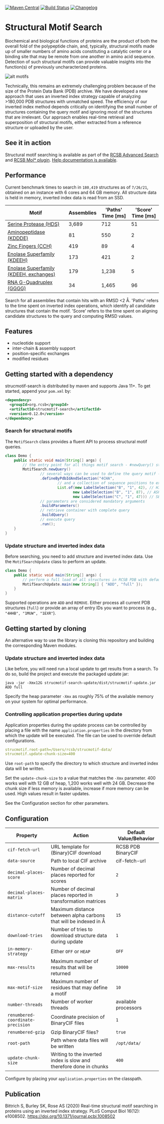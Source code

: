 [![Maven Central](https://maven-badges.herokuapp.com/maven-central/org.rcsb/strucmotif-search/badge.svg)](https://maven-badges.herokuapp.com/maven-central/org.rcsb/strucmotif-search)
[![Build Status](https://travis-ci.com/rcsb/strucmotif-search.svg?branch=master)](https://travis-ci.com/rcsb/strucmotif-search)
[![Changelog](https://img.shields.io/badge/changelog--lightgrey.svg?style=flat)](https://github.com/rcsb/strucmotif-search/blob/master/CHANGELOG.md)

# Structural Motif Search
Biochemical and biological functions of proteins are the product of both the overall fold
of the polypeptide chain, and, typically, structural motifs made up of smaller numbers
of amino acids constituting a catalytic center or a binding site that may be remote from
one another in amino acid sequence. Detection of such structural motifs can provide valuable
insights into the function(s) of previously uncharacterized proteins.

![alt motifs](https://raw.githubusercontent.com/rcsb/strucmotif-search/master/motifs.png)

Technically, this remains an extremely challenging problem because of the size of the Protein
Data Bank (PDB) archive. We have developed a new approach that uses an inverted index strategy
capable of analyzing >180,000 PDB structures with unmatched speed. The efficiency of our 
inverted index method depends critically on identifying the small number of structures 
containing the query motif and ignoring most of the structures that are irrelevant. Our 
approach enables real-time retrieval and superposition of structural motifs, either extracted
from a reference structure or uploaded by the user.

## See it in action
Structural motif searching is available as part of the [RCSB Advanced Search](https://www.rcsb.org/search/advanced/strucmotif) and [RCSB Mol* plugin](https://www.rcsb.org/3d-view). [Help documentation is available](https://www.rcsb.org/docs/search-and-browse/advanced-search/structure-motif-search).

## Performance
Current benchmark times to search in `180,419` structures as of `7/26/21`, obtained on an instance with 6 cores and 64 
GB memory. All structure data is held in memory, inverted index data is read from an SSD.

| Motif | Assemblies | 'Paths' Time [ms] | 'Score' Time [ms] |
| --- | --- | --- | --- |
| [Serine Protease (HDS)](https://www.rcsb.org/search?request=%7B%22query%22%3A%7B%22type%22%3A%22group%22%2C%22logical_operator%22%3A%22and%22%2C%22nodes%22%3A%5B%7B%22type%22%3A%22terminal%22%2C%22service%22%3A%22strucmotif%22%2C%22parameters%22%3A%7B%22value%22%3A%7B%22entry_id%22%3A%224CHA%22%2C%22residue_ids%22%3A%5B%7B%22label_asym_id%22%3A%22B%22%2C%22struct_oper_id%22%3A%221%22%2C%22label_seq_id%22%3A42%7D%2C%7B%22label_asym_id%22%3A%22B%22%2C%22struct_oper_id%22%3A%221%22%2C%22label_seq_id%22%3A87%7D%2C%7B%22label_asym_id%22%3A%22C%22%2C%22struct_oper_id%22%3A%221%22%2C%22label_seq_id%22%3A47%7D%5D%7D%2C%22rmsd_cutoff%22%3A2%2C%22atom_pairing_scheme%22%3A%22ALL%22%2C%22exchanges%22%3A%5B%7B%22residue_id%22%3A%7B%22label_asym_id%22%3A%22B%22%2C%22struct_oper_id%22%3A%221%22%2C%22label_seq_id%22%3A42%7D%2C%22allowed%22%3A%5B%22HIS%22%5D%7D%2C%7B%22residue_id%22%3A%7B%22label_asym_id%22%3A%22B%22%2C%22struct_oper_id%22%3A%221%22%2C%22label_seq_id%22%3A87%7D%2C%22allowed%22%3A%5B%22ASP%22%5D%7D%2C%7B%22residue_id%22%3A%7B%22label_asym_id%22%3A%22C%22%2C%22struct_oper_id%22%3A%221%22%2C%22label_seq_id%22%3A47%7D%2C%22allowed%22%3A%5B%22SER%22%5D%7D%5D%7D%7D%5D%7D%2C%22return_type%22%3A%22assembly%22%2C%22request_options%22%3A%7B%22pager%22%3A%7B%22start%22%3A0%2C%22rows%22%3A25%7D%2C%22scoring_strategy%22%3A%22combined%22%2C%22sort%22%3A%5B%7B%22sort_by%22%3A%22score%22%2C%22direction%22%3A%22desc%22%7D%5D%7D%2C%22request_info%22%3A%7B%22src%22%3A%22ui%22%2C%22query_id%22%3A%2294392fddc4cac2e83939ea7b4a842f52%22%7D%7D) | 3,689 | 712 | 51 |
| [Aminopeptidase (KDDDE)](https://www.rcsb.org/search?request=%7B%22query%22%3A%7B%22type%22%3A%22group%22%2C%22logical_operator%22%3A%22and%22%2C%22nodes%22%3A%5B%7B%22type%22%3A%22terminal%22%2C%22service%22%3A%22strucmotif%22%2C%22parameters%22%3A%7B%22value%22%3A%7B%22entry_id%22%3A%221LAP%22%2C%22residue_ids%22%3A%5B%7B%22label_asym_id%22%3A%22A%22%2C%22struct_oper_id%22%3A%221%22%2C%22label_seq_id%22%3A250%7D%2C%7B%22label_asym_id%22%3A%22A%22%2C%22struct_oper_id%22%3A%221%22%2C%22label_seq_id%22%3A255%7D%2C%7B%22label_asym_id%22%3A%22A%22%2C%22struct_oper_id%22%3A%221%22%2C%22label_seq_id%22%3A273%7D%2C%7B%22label_asym_id%22%3A%22A%22%2C%22struct_oper_id%22%3A%221%22%2C%22label_seq_id%22%3A332%7D%2C%7B%22label_asym_id%22%3A%22A%22%2C%22struct_oper_id%22%3A%221%22%2C%22label_seq_id%22%3A334%7D%5D%7D%2C%22rmsd_cutoff%22%3A2%2C%22atom_pairing_scheme%22%3A%22ALL%22%2C%22exchanges%22%3A%5B%7B%22residue_id%22%3A%7B%22label_asym_id%22%3A%22A%22%2C%22struct_oper_id%22%3A%221%22%2C%22label_seq_id%22%3A250%7D%2C%22allowed%22%3A%5B%22LYS%22%5D%7D%2C%7B%22residue_id%22%3A%7B%22label_asym_id%22%3A%22A%22%2C%22struct_oper_id%22%3A%221%22%2C%22label_seq_id%22%3A255%7D%2C%22allowed%22%3A%5B%22ASP%22%5D%7D%2C%7B%22residue_id%22%3A%7B%22label_asym_id%22%3A%22A%22%2C%22struct_oper_id%22%3A%221%22%2C%22label_seq_id%22%3A273%7D%2C%22allowed%22%3A%5B%22ASP%22%5D%7D%2C%7B%22residue_id%22%3A%7B%22label_asym_id%22%3A%22A%22%2C%22struct_oper_id%22%3A%221%22%2C%22label_seq_id%22%3A332%7D%2C%22allowed%22%3A%5B%22ASP%22%5D%7D%2C%7B%22residue_id%22%3A%7B%22label_asym_id%22%3A%22A%22%2C%22struct_oper_id%22%3A%221%22%2C%22label_seq_id%22%3A334%7D%2C%22allowed%22%3A%5B%22GLU%22%5D%7D%5D%7D%7D%5D%7D%2C%22return_type%22%3A%22assembly%22%2C%22request_options%22%3A%7B%22pager%22%3A%7B%22start%22%3A0%2C%22rows%22%3A25%7D%2C%22scoring_strategy%22%3A%22combined%22%2C%22sort%22%3A%5B%7B%22sort_by%22%3A%22score%22%2C%22direction%22%3A%22desc%22%7D%5D%7D%2C%22request_info%22%3A%7B%22src%22%3A%22ui%22%2C%22query_id%22%3A%22f9ac5032bafa82602773f5b9c7809852%22%7D%7D) | 81 | 550 | 2 |
| [Zinc Fingers (CCH)](https://www.rcsb.org/search?request=%7B%22query%22%3A%7B%22type%22%3A%22group%22%2C%22logical_operator%22%3A%22and%22%2C%22nodes%22%3A%5B%7B%22type%22%3A%22terminal%22%2C%22service%22%3A%22strucmotif%22%2C%22parameters%22%3A%7B%22value%22%3A%7B%22entry_id%22%3A%221G2F%22%2C%22residue_ids%22%3A%5B%7B%22label_asym_id%22%3A%22F%22%2C%22struct_oper_id%22%3A%221%22%2C%22label_seq_id%22%3A7%7D%2C%7B%22label_asym_id%22%3A%22F%22%2C%22struct_oper_id%22%3A%221%22%2C%22label_seq_id%22%3A25%7D%2C%7B%22label_asym_id%22%3A%22F%22%2C%22struct_oper_id%22%3A%221%22%2C%22label_seq_id%22%3A29%7D%5D%7D%2C%22rmsd_cutoff%22%3A2%2C%22atom_pairing_scheme%22%3A%22ALL%22%2C%22exchanges%22%3A%5B%7B%22residue_id%22%3A%7B%22label_asym_id%22%3A%22F%22%2C%22struct_oper_id%22%3A%221%22%2C%22label_seq_id%22%3A7%7D%2C%22allowed%22%3A%5B%22CYS%22%5D%7D%2C%7B%22residue_id%22%3A%7B%22label_asym_id%22%3A%22F%22%2C%22struct_oper_id%22%3A%221%22%2C%22label_seq_id%22%3A25%7D%2C%22allowed%22%3A%5B%22HIS%22%5D%7D%2C%7B%22residue_id%22%3A%7B%22label_asym_id%22%3A%22F%22%2C%22struct_oper_id%22%3A%221%22%2C%22label_seq_id%22%3A29%7D%2C%22allowed%22%3A%5B%22HIS%22%5D%7D%5D%7D%7D%5D%7D%2C%22return_type%22%3A%22assembly%22%2C%22request_options%22%3A%7B%22pager%22%3A%7B%22start%22%3A0%2C%22rows%22%3A25%7D%2C%22scoring_strategy%22%3A%22combined%22%2C%22sort%22%3A%5B%7B%22sort_by%22%3A%22score%22%2C%22direction%22%3A%22desc%22%7D%5D%7D%2C%22request_info%22%3A%7B%22src%22%3A%22ui%22%2C%22query_id%22%3A%22a58d3ce5f6337c8a6bf6045ec903aba8%22%7D%7D) | 419 | 89 | 4 |
| [Enolase Superfamily (KDEEH)](https://www.rcsb.org/search?request=%7B%22query%22%3A%7B%22type%22%3A%22group%22%2C%22logical_operator%22%3A%22and%22%2C%22nodes%22%3A%5B%7B%22type%22%3A%22terminal%22%2C%22service%22%3A%22strucmotif%22%2C%22rmsd_cutoff%22%3A%222%22%2C%22atom_pairing_scheme%22%3A%22ALL%22%2C%22is_empty%22%3Afalse%2C%22parameters%22%3A%7B%22value%22%3A%7B%22entry_id%22%3A%222MNR%22%2C%22residue_ids%22%3A%5B%7B%22label_asym_id%22%3A%22A%22%2C%22struct_oper_id%22%3A%221%22%2C%22label_seq_id%22%3A162%7D%2C%7B%22label_asym_id%22%3A%22A%22%2C%22struct_oper_id%22%3A%221%22%2C%22label_seq_id%22%3A193%7D%2C%7B%22label_asym_id%22%3A%22A%22%2C%22struct_oper_id%22%3A%221%22%2C%22label_seq_id%22%3A219%7D%2C%7B%22label_asym_id%22%3A%22A%22%2C%22struct_oper_id%22%3A%221%22%2C%22label_seq_id%22%3A245%7D%2C%7B%22label_asym_id%22%3A%22A%22%2C%22struct_oper_id%22%3A%221%22%2C%22label_seq_id%22%3A295%7D%5D%7D%2C%22rmsd_cutoff%22%3A2%2C%22atom_pairing_scheme%22%3A%22ALL%22%2C%22exchanges%22%3A%5B%7B%22residue_id%22%3A%7B%22label_asym_id%22%3A%22A%22%2C%22struct_oper_id%22%3A%221%22%2C%22label_seq_id%22%3A162%7D%2C%22allowed%22%3A%5B%22LYS%22%5D%7D%2C%7B%22residue_id%22%3A%7B%22label_asym_id%22%3A%22A%22%2C%22struct_oper_id%22%3A%221%22%2C%22label_seq_id%22%3A193%7D%2C%22allowed%22%3A%5B%22ASP%22%5D%7D%2C%7B%22residue_id%22%3A%7B%22label_asym_id%22%3A%22A%22%2C%22struct_oper_id%22%3A%221%22%2C%22label_seq_id%22%3A219%7D%2C%22allowed%22%3A%5B%22GLU%22%5D%7D%2C%7B%22residue_id%22%3A%7B%22label_asym_id%22%3A%22A%22%2C%22struct_oper_id%22%3A%221%22%2C%22label_seq_id%22%3A245%7D%2C%22allowed%22%3A%5B%22GLU%22%5D%7D%2C%7B%22residue_id%22%3A%7B%22label_asym_id%22%3A%22A%22%2C%22struct_oper_id%22%3A%221%22%2C%22label_seq_id%22%3A295%7D%2C%22allowed%22%3A%5B%22HIS%22%5D%7D%5D%7D%2C%22label%22%3A%22strucmotif%22%7D%5D%7D%2C%22return_type%22%3A%22assembly%22%2C%22request_options%22%3A%7B%22pager%22%3A%7B%22start%22%3A0%2C%22rows%22%3A25%7D%2C%22scoring_strategy%22%3A%22combined%22%2C%22sort%22%3A%5B%7B%22sort_by%22%3A%22score%22%2C%22direction%22%3A%22desc%22%7D%5D%7D%2C%22request_info%22%3A%7B%22query_id%22%3A%22540fe9f7b4bb253ad79e0270c7f6bc50%22%7D%7D) | 173 | 421 | 2 |
| [Enolase Superfamily (KDEEH, exchanges)](https://www.rcsb.org/search?request=%7B%22query%22%3A%7B%22type%22%3A%22group%22%2C%22logical_operator%22%3A%22and%22%2C%22nodes%22%3A%5B%7B%22type%22%3A%22terminal%22%2C%22service%22%3A%22strucmotif%22%2C%22rmsd_cutoff%22%3A%222%22%2C%22atom_pairing_scheme%22%3A%22ALL%22%2C%22is_empty%22%3Afalse%2C%22parameters%22%3A%7B%22value%22%3A%7B%22entry_id%22%3A%222MNR%22%2C%22residue_ids%22%3A%5B%7B%22label_asym_id%22%3A%22A%22%2C%22struct_oper_id%22%3A%221%22%2C%22label_seq_id%22%3A162%7D%2C%7B%22label_asym_id%22%3A%22A%22%2C%22struct_oper_id%22%3A%221%22%2C%22label_seq_id%22%3A193%7D%2C%7B%22label_asym_id%22%3A%22A%22%2C%22struct_oper_id%22%3A%221%22%2C%22label_seq_id%22%3A219%7D%2C%7B%22label_asym_id%22%3A%22A%22%2C%22struct_oper_id%22%3A%221%22%2C%22label_seq_id%22%3A245%7D%2C%7B%22label_asym_id%22%3A%22A%22%2C%22struct_oper_id%22%3A%221%22%2C%22label_seq_id%22%3A295%7D%5D%7D%2C%22rmsd_cutoff%22%3A2%2C%22atom_pairing_scheme%22%3A%22ALL%22%2C%22exchanges%22%3A%5B%7B%22residue_id%22%3A%7B%22label_asym_id%22%3A%22A%22%2C%22struct_oper_id%22%3A%221%22%2C%22label_seq_id%22%3A162%7D%2C%22allowed%22%3A%5B%22LYS%22%2C%22HIS%22%5D%7D%2C%7B%22residue_id%22%3A%7B%22label_asym_id%22%3A%22A%22%2C%22struct_oper_id%22%3A%221%22%2C%22label_seq_id%22%3A193%7D%2C%22allowed%22%3A%5B%22ASP%22%5D%7D%2C%7B%22residue_id%22%3A%7B%22label_asym_id%22%3A%22A%22%2C%22struct_oper_id%22%3A%221%22%2C%22label_seq_id%22%3A219%7D%2C%22allowed%22%3A%5B%22GLU%22%5D%7D%2C%7B%22residue_id%22%3A%7B%22label_asym_id%22%3A%22A%22%2C%22struct_oper_id%22%3A%221%22%2C%22label_seq_id%22%3A245%7D%2C%22allowed%22%3A%5B%22GLU%22%2C%22ASP%22%2C%22ASN%22%5D%7D%2C%7B%22residue_id%22%3A%7B%22label_asym_id%22%3A%22A%22%2C%22struct_oper_id%22%3A%221%22%2C%22label_seq_id%22%3A295%7D%2C%22allowed%22%3A%5B%22HIS%22%2C%22LYS%22%5D%7D%5D%7D%2C%22label%22%3A%22strucmotif%22%7D%5D%7D%2C%22return_type%22%3A%22assembly%22%2C%22request_options%22%3A%7B%22pager%22%3A%7B%22start%22%3A0%2C%22rows%22%3A25%7D%2C%22scoring_strategy%22%3A%22combined%22%2C%22sort%22%3A%5B%7B%22sort_by%22%3A%22score%22%2C%22direction%22%3A%22desc%22%7D%5D%7D%2C%22request_info%22%3A%7B%22query_id%22%3A%22e2aaca70b01536d1e8eb6af1618494e2%22%7D%7D) | 179 | 1,238 | 5 |
| [RNA G-Quadruplex (GGGG)](https://www.rcsb.org/search?request=%7B%22query%22%3A%7B%22type%22%3A%22group%22%2C%22logical_operator%22%3A%22and%22%2C%22nodes%22%3A%5B%7B%22type%22%3A%22terminal%22%2C%22service%22%3A%22strucmotif%22%2C%22parameters%22%3A%7B%22value%22%3A%7B%22entry_id%22%3A%223IBK%22%2C%22residue_ids%22%3A%5B%7B%22label_asym_id%22%3A%22A%22%2C%22struct_oper_id%22%3A%221%22%2C%22label_seq_id%22%3A4%7D%2C%7B%22label_asym_id%22%3A%22A%22%2C%22struct_oper_id%22%3A%221%22%2C%22label_seq_id%22%3A10%7D%2C%7B%22label_asym_id%22%3A%22B%22%2C%22struct_oper_id%22%3A%221%22%2C%22label_seq_id%22%3A4%7D%2C%7B%22label_asym_id%22%3A%22B%22%2C%22struct_oper_id%22%3A%221%22%2C%22label_seq_id%22%3A10%7D%5D%7D%2C%22rmsd_cutoff%22%3A2%2C%22atom_pairing_scheme%22%3A%22ALL%22%2C%22exchanges%22%3A%5B%7B%22residue_id%22%3A%7B%22label_asym_id%22%3A%22A%22%2C%22struct_oper_id%22%3A%221%22%2C%22label_seq_id%22%3A4%7D%2C%22allowed%22%3A%5B%22G%22%5D%7D%2C%7B%22residue_id%22%3A%7B%22label_asym_id%22%3A%22A%22%2C%22struct_oper_id%22%3A%221%22%2C%22label_seq_id%22%3A10%7D%2C%22allowed%22%3A%5B%22G%22%5D%7D%2C%7B%22residue_id%22%3A%7B%22label_asym_id%22%3A%22B%22%2C%22struct_oper_id%22%3A%221%22%2C%22label_seq_id%22%3A4%7D%2C%22allowed%22%3A%5B%22G%22%5D%7D%2C%7B%22residue_id%22%3A%7B%22label_asym_id%22%3A%22B%22%2C%22struct_oper_id%22%3A%221%22%2C%22label_seq_id%22%3A10%7D%2C%22allowed%22%3A%5B%22G%22%5D%7D%5D%7D%7D%5D%7D%2C%22return_type%22%3A%22assembly%22%2C%22request_options%22%3A%7B%22pager%22%3A%7B%22start%22%3A0%2C%22rows%22%3A25%7D%2C%22scoring_strategy%22%3A%22combined%22%2C%22sort%22%3A%5B%7B%22sort_by%22%3A%22score%22%2C%22direction%22%3A%22desc%22%7D%5D%7D%2C%22request_info%22%3A%7B%22src%22%3A%22ui%22%2C%22query_id%22%3A%22491241b8c37e9f6f50b3140cd555c1bf%22%7D%7D) | 34 | 1,465 | 96 | 

Search for all assemblies that contain hits with an RMSD <2 Å.
'Paths' refers to the time spent on inverted index operations, which identify all candidate structures that contain the 
motif.
'Score' refers to the time spent on aligning candidate structures to the query and computing RMSD values.

## Features
- nucleotide support
- inter-chain & assembly support
- position-specific exchanges
- modified residues

## Getting started with a dependency
strucmotif-search is distributed by maven and supports Java 11+. To get started, append your `pom.xml` by:
```xml
<dependency>
  <groupId>org.rcsb</groupId>
  <artifactId>strucmotif-search</artifactId>
  <version>0.12.0</version>
</dependency>
```

### Search for structural motifs
The `MotifSearch` class provides a fluent API to process structural motif queries.

```java
class Demo {
    public static void main(String[] args) {
        // the entry point for all things motif search - #newQuery() starts building a new query
        MotifSearch.newQuery()
                // several ways can be used to define the query motif - e.g., specify an entry id
                .defineByPdbIdAndSelection("4CHA",
                        // and a collection of sequence positions to extract residues
                        List.of(new LabelSelection("B", "1", 42), // HIS
                               new LabelSelection("B", "1", 87), // ASP
                               new LabelSelection("C", "1", 47))) // SER
                // parameters are considered mandatory arguments
                .buildParameters()
                // retrieve container with complete query
                .buildQuery()
                // execute query
                .run();
    }
}
```

### Update structure and inverted index data
Before searching, you need to add structure and inverted index data. Use the `MotifSearchUpdate` class to perform an 
update.

```java
class Demo {
    public static void main(String[] args) {
        // perform a full load of all structures in RCSB PDB with default configuration
        MotifSearchUpdate.main(new String[] { "ADD", "full" });
    }
}
```

Supported operations are `ADD` and `REMOVE`. Either process all current PDB structures (`full`) or provide an array of 
entry IDs you want to process (e.g., `"4HHB", "1MUW", "1EXR"`).

## Getting started by cloning
An alternative way to use the library is cloning this repository and building the corresponding Maven modules.

### Update structure and inverted index data
Like before, you will need run a local update to get results from a search. To do so, build the project and execute the 
packaged update jar:
```shell
java -jar -Xmx12G strucmotif-search-update/dist/strucmotif-update.jar ADD full
```

Specify the heap parameter `-Xmx` as roughly 75% of the available memory on your system for optimal performance.

### Controlling application properties during update
Application properties during the update process can be controlled by placing a file with the name 
`application.properties` in the directory from which the update will be executed. The file can be used to override 
default configurations.

```yaml
strucmotif.root-path=/Users/rcsb/strucmotif-data/
strucmotif.update-chunk-size=400
```

Use `root-path` to specify the directory to which structure and inverted index data will be written.

Set the `update-chunk-size` to a value that matches the `-Xmx` parameter. 400 works well with 12 GB of heap, 1,200 works
well with 24 GB. Decrease the chunk size if less memory is available, increase if more memory can be used. High values 
result in faster updates.

See the Configuration section for other parameters.

## Configuration
| Property     | Action | Default Value/Behavior |
| -----------  | ------ | ------- |
| `cif-fetch-url` | URL template for (Binary)CIF download | RCSB PDB BinaryCIF |
| `data-source` | Path to local CIF archive | cif-fetch-url |
| `decimal-places-score` | Number of decimal places reported for scores | `2` |
| `decimal-places-matrix` | Number of decimal places reported in transformation matrices | `3` |
| `distance-cutoff` | Maximum distance between alpha carbons that will be indexed in Å | `15` |
| `download-tries` | Number of tries to download structure data during update | `1` |
| `in-memory-strategy` | Either `OFF` or `HEAP` | `OFF` |
| `max-results` | Maximum number of results that will be returned | `10000` |
| `max-motif-size` | Maximum number of residues that may define a motif | `10` |
| `number-threads` | Number of worker threads | available processors |
| `renumbered-coordinate-precision` | Coordinate precision of BinaryCIF files | `1` |
| `renumbered-gzip` | Gzip BinaryCIF files? | `true` |
| `root-path` | Path where data files will be written | `/opt/data/` |
| `update-chunk-size` | Writing to the inverted index is slow and therefore done in chunks | `400` |

Configure by placing your `application.properties` on the classpath.

## Publication
Bittrich S, Burley SK, Rose AS (2020) Real-time structural motif searching in proteins using an inverted index strategy. PLoS Comput Biol 16(12): e1008502. https://doi.org/10.1371/journal.pcbi.1008502
